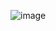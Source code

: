 ![image](https://user-images.githubusercontent.com/77981874/111922543-30d6ee00-8a79-11eb-8605-3f68131a9309.png)
